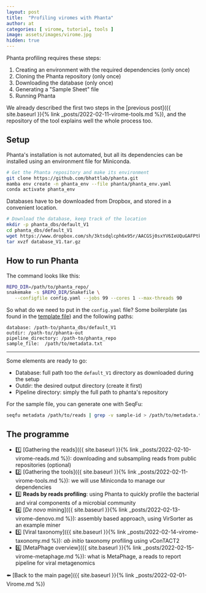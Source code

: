 ```yaml
---
layout: post
title:  "Profiling viromes with Phanta"
author: at
categories: [ virome, tutorial, tools ]
image: assets/images/virome.jpg
hidden: true
---
```


Phanta profiling requires these steps:

1. Creating an environment with the required dependencies (only once)
2. Cloning the Phanta repository (only once)
3. Downloading the database (only once)
4. Generating a "Sample Sheet" file
5. Running Phanta

We already described the first two steps in the [previous post]({{ site.baseurl }}{% link _posts/2022-02-11-virome-tools.md %}), and the repository of the tool explains well the whole process too.

## Setup

Phanta's installation is not automated, but all its dependencies can be 
installed using an environment file for Miniconda.

```bash
# Get the Phanta repository and make its environment
git clone https://github.com/bhattlab/phanta.git
mamba env create -n phanta_env --file phanta/phanta_env.yaml
conda activate phanta_env
```
Databases have to be downloaded from Dropbox, and stored in a convenient location.

```bash
# Download the database, keep track of the location
mkdir -p phanta_dbs/default_V1
cd phanta_dbs/default_V1
wget https://www.dropbox.com/sh/3ktsdqlcph6x95r/AACGSj0sxYV6IeUQuGAFPtk8a/database_V1.tar.gz
tar xvzf database_V1.tar.gz
```

## How to run Phanta

The command looks like this:

```bash
REPO_DIR=/path/to/phanta_repo/
snakemake -s $REPO_DIR/Snakefile \
   --configfile config.yaml --jobs 99 --cores 1 --max-threads 90
```

So what do we need to put in the `config.yaml` file? Some boilerplate
(as found in the [template file](https://github.com/bhattlab/phanta/blob/main/config.yaml))
and the following paths:
```text
database: /path-to/phanta_dbs/default_V1
outdir: /path-to//phanta-out
pipeline_directory: /path-to/phanta_repo
sample_file:  /path/to/metadata.txt
```
---

Some elements are ready to go:

* Database: full path too the `default_V1` directory as downloaded during the setup
* Outdir: the desired output directory (create it first)
* Pipeline directory: simply the full path to phanta's repository
  
For the sample file, you can generate one with SeqFu:

```bash
seqfu metadata /path/to/reads | grep -v sample-id > /path/to/metadata.txt
```

## The programme

* :one: [Gathering the reads]({{ site.baseurl }}{% link _posts/2022-02-10-virome-reads.md %}):
  downloading and subsampling reads from public repositories (optional)
* :two: [Gathering the tools]({{ site.baseurl }}{% link _posts/2022-02-11-virome-tools.md %}):
  we will use Miniconda to manage our dependencies
* :three: **Reads by reads profiling**:
  using Phanta to quickly profile the bacterial and viral components of a microbial community
* :four:  [_De novo_ mining]({{ site.baseurl }}{% link _posts/2022-02-13-virome-denovo.md %}):
  assembly based approach, using VirSorter as an example miner
* :five:  [Viral taxonomy]({{ site.baseurl }}{% link _posts/2022-02-14-virome-taxonomy.md %}):
  *ab initio* taxonomy profiling using vConTACT2
* :six:  [MetaPhage overview]({{ site.baseurl }}{% link _posts/2022-02-15-virome-metaphage.md %}):
  what is MetaPhage, a reads to report pipeline for viral metagenomics

:arrow_left: [Back to the main page]({{ site.baseurl }}{% link _posts/2022-02-01-Virome.md %})
